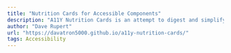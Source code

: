 ```yaml
---
title: "Nutrition Cards for Accessible Components"
description: "A11Y Nutrition Cards is an attempt to digest and simplify the accessibility expectations when it comes to component authoring."
author: "Dave Rupert"
url: "https://davatron5000.github.io/a11y-nutrition-cards/"
tags: Accessibility
---
```

